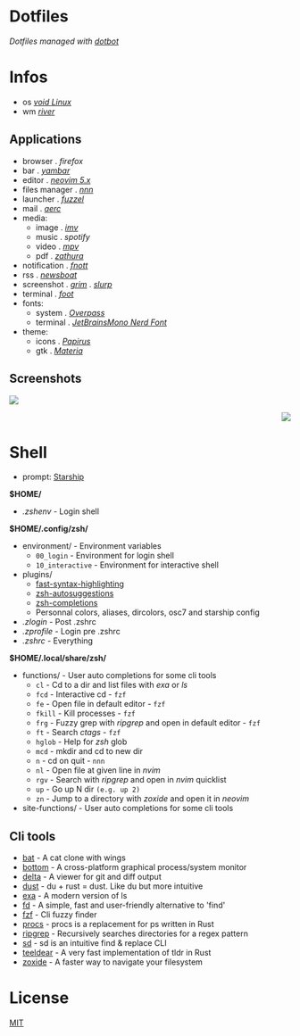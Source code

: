 # Dotfiles

_Dotfiles managed with [dotbot](https://github.com/anishathalye/dotbot)_

# Infos

- os _[void Linux](https://voidlinux.org/)_
- wm _[river](https://github.com/ifreund/river)_

## Applications

- browser . _firefox_
- bar . _[yambar](https://codeberg.org/dnkl/yambar)_
- editor . _[neovim 5.x](https://github.com/neovim/neovim)_
- files manager . _[nnn](https://github.com/jarun/nnn)_
- launcher . _[fuzzel](https://codeberg.org/dnkl/fuzzel)_
- mail . _[aerc](https://git.sr.ht/~sircmpwn/aerc)_
- media:
  * image . _[imv](https://github.com/eXeC64/imv)_
  * music . _spotify_
  * video . _[mpv](https://github.com/mpv-player/mpv)_
  * pdf . _[zathura](https://pwmt.org/projects/zathura/)_
- notification . _[fnott](https://codeberg.org/dnkl/fnott)_
- rss . _[newsboat](https://newsboat.org/)_
- screenshot . _[grim](https://github.com/emersion/grim)_ . _[slurp](https://github.com/emersion/slurp)_
- terminal . _[foot](https://codeberg.org/dnkl/foot)_
- fonts:
  * system . _[Overpass](https://overpassfont.org/)_
  * terminal . _[JetBrainsMono Nerd Font](https://github.com/ryanoasis/nerd-fonts)_
- theme:
  * icons . _[Papirus](https://github.com/PapirusDevelopmentTeam/papirus-icon-theme)_
  * gtk . _[Materia](https://github.com/nana-4/materia-theme)_

## Screenshots

<p align="left"><img src="https://git.sr.ht/~novakane/dotfiles/blob/main/meta/previews/river-dark.png"river dark""/></a></p>
<p align="right"><img src="https://git.sr.ht/~novakane/dotfiles/blob/main/meta/previews/river-light.png"river light""/></a></p>

# Shell

- prompt: [Starship](https://github.com/starship/starship)

**$HOME/**
- _.zshenv_ - Login shell

**$HOME/.config/zsh/**
- environment/ - Environment variables
  * `00_login` - Environment for login shell
  * `10_interactive` - Environment for interactive shell
- plugins/
  * [fast-syntax-highlighting](https://github.com/zdharma/fast-syntax-highlighting)
  * [zsh-autosuggestions](https://github.com/zsh-users/zsh-autosuggestions)
  * [zsh-completions](https://github.com/zsh-users/zsh-completions)
  * Personnal colors, aliases, dircolors, osc7 and starship config
- _.zlogin_ - Post .zshrc
- _.zprofile_ - Login pre .zshrc
- _.zshrc_ - Everything

**$HOME/.local/share/zsh/**
- functions/ - User auto completions for some cli tools
  * `cl` - Cd to a dir and list files with _exa_ or _ls_
  * `fcd` - Interactive cd - `fzf`
  * `fe` - Open file in default editor - `fzf`
  * `fkill` - Kill processes - `fzf`
  * `frg` - Fuzzy grep with _ripgrep_ and open in default editor - `fzf`
  * `ft` - Search _ctags_ - `fzf`
  * `hglob` - Help for _zsh_ glob
  * `mcd` - mkdir and cd to new dir
  * `n` - cd on quit - `nnn`
  * `nl` - Open file at given line in _nvim_
  * `rgv` - Search with _ripgrep_ and open in _nvim_ quicklist
  * `up` - Go up N dir `(e.g. up 2)`
  * `zn` - Jump to a directory with _zoxide_ and open it in _neovim_
- site-functions/ - User auto completions for some cli tools

## Cli tools

- [bat](https://github.com/sharkdp/bat) - A cat clone with wings
- [bottom](https://github.com/ClementTsang/bottom) - A cross-platform graphical process/system monitor
- [delta](https://github.com/dandavison/delta) - A viewer for git and diff output
- [dust](https://github.com/bootandy/dust) - du + rust = dust. Like du but more intuitive
- [exa](https://github.com/ogham/exa) - A modern version of ls
- [fd](https://github.com/sharkdp/fd) - A simple, fast and user-friendly alternative to 'find'
- [fzf](https://github.com/junegunn/fzf) - Cli fuzzy finder
- [procs](https://github.com/dalance/procs) - procs is a replacement for ps written in Rust
- [ripgrep](https://github.com/BurntSushi/ripgrep) - Recursively searches directories for a regex pattern
- [sd](https://github.com/chmln/sd) - sd is an intuitive find & replace CLI
- [teeldear](https://github.com/dbrgn/tealdeer) - A very fast implementation of tldr in Rust
- [zoxide](https://github.com/ajeetdsouza/zoxide) - A faster way to navigate your filesystem

# License
[MIT](LICENSE)

